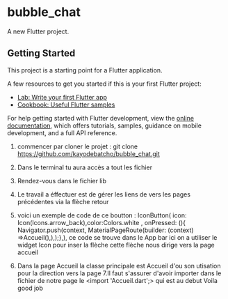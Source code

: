 # bubble_chat

A new Flutter project.

## Getting Started

This project is a starting point for a Flutter application.

A few resources to get you started if this is your first Flutter project:

- [Lab: Write your first Flutter app](https://docs.flutter.dev/get-started/codelab)
- [Cookbook: Useful Flutter samples](https://docs.flutter.dev/cookbook)

For help getting started with Flutter development, view the
[online documentation](https://docs.flutter.dev/), which offers tutorials,
samples, guidance on mobile development, and a full API reference.
1. commencer par cloner le projet : git clone https://github.com/kayodebatcho/bubble_chat.git
2. Dans le terminal tu aura accès a tout les fichier
3. Rendez-vous dans le fichier lib
4. Le travail a éffectuer est de gérer les liens de  vers les pages précédentes via la flèche retour
5. voici un exemple de code de ce boutton :               IconButton(
            icon: Icon(Icons.arrow_back),color:Colors.white ,
             onPressed: (){
                Navigator.push(context,
                MaterialPageRoute(builder: (context) =>Accueil(),),);},),
   ce code se trouve dans le App bar 
   ici on a utiliser le widget Icon pour inser la flèche cette flèche nous dirige vers la page accueil

7. Dans la page Accueil la classe principale est Accueil d'ou son  utisation pour la direction vers la page
7.Il faut s'assurer  d'avoir importer dans le fichier de notre page le <import 'Accueil.dart';> qui est au debut
   Voila good job 
